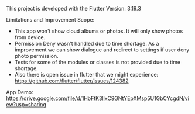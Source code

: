 This project is developed with the Flutter Version: 3.19.3

Limitations and Improvement Scope:
- This app won't show cloud albums or photos. It will only show photos from device.
- Permission Deny wasn't handled due to time shortage. As a improvement we can show dialogue and
redirect to settings if user deny photo permission.
- Tests for some of the modules or classes is not provided due to time shortage.
- Also there is open issue in flutter that we might
experience: https://github.com/flutter/flutter/issues/124382

App Demo: https://drive.google.com/file/d/1HbFtK3llxC9GNtYEpXMsp5U1GbCYcgdN/view?usp=sharing
